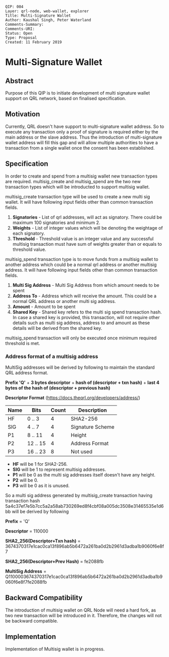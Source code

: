 	QIP: 004
	Layer: qrl-node, web-wallet, explorer
	Title: Multi-Signature Wallet
	Author: Kaushal Singh, Peter Waterland
	Comments-Summary: 
	Comments-URI: 
	Status: Open
	Type: Proposal
	Created: 11 February 2019

# Multi-Signature Wallet 

## Abstract

Purpose of this QIP is to initiate development of multi signature wallet support on QRL network, based on finalised specification.

## Motivation

Currently, QRL doesn't have support to multi-signature wallet address. So to execute any transaction only a proof of signature is required either by the main address or the slave address. Thus the introduction of multi-signature wallet address will fill this gap and will allow multiple authorities to have a transaction from a single wallet once the consent has been established. 

## Specification

In order to create and spend from a multisig wallet new transaction types are required. multisig_create and multisig_spend are the two new transaction types which will be introducted to support multisig wallet. 

multisig_create transaction type will be used to create a new multi sig wallet. It will have following input fields other than common transaction fields.

1. **Signatories** - List of qrl addresses, will act as signatory. There could be maximum 100 signatories and minimum 2.
2. **Weights** - List of integer values which will be denoting the weightage of each signatory.
3. **Threshold** - Threshold value is an integer value and any successful multisig transaction must have sum of weights greater than or equals to threshold value.

multisig_spend transaction type is to move funds from a multisig wallet to another address which could be a normal qrl address or another multisig address. It will have following input fields other than common transaction fields.

1. **Multi Sig Address** - Multi Sig Address from which amount needs to be spent
2. **Address To** - Address which will receive the amount. This could be a normal QRL address or another multi sig address.
3. **Amount** - Amount to be spent
4. **Shared Key** - Shared key refers to the multi sig spend transaction hash. In case a shared key is provided, this transaction, will not require other details such as multi sig address, address to and amount as these details will be derived from the shared key. 

multisig_spend transaction will only be executed once minimum required threshold is met.

### Address format of a multisig address

MultiSig addresses will be derived by following to maintain the standard QRL address format.

**Prefix 'Q'** + **3 bytes descriptor** + **hash of (descriptor + txn hash)** + **last 4 bytes of the hash of (descriptor + previous hash)**

**Descriptor Format** (https://docs.theqrl.org/developers/address/)

| **Name** | **Bits** | **Count** | **Description** |
| --- | --- | --- | --- |
| HF | 0 .. 3 | 4 | SHA2-256 |
| SIG | 4 .. 7 | 4 | Signature Scheme |
| P1 | 8 .. 11 | 4 | Height |
| P2 | 12 .. 15 | 4 | Address Format |
| P3 | 16 .. 23 | 8 | Not used |

- **HF** will be 1 for SHA2-256.
- **SIG** will be 1 to represent multisig addresses.
- **P1** will be 0 as the multi sig addresses itself doesn't have any height.
- **P2** will be 0.
- **P3** will be 0 as it is unused.


So a multi sig address generated by multisig_create transaction having transaction hash 5a4c37ef7e5b7cc5a2a58ab730269ed8f4cbf08a005dc3508e31465535e1d6bb will be derived by following

**Prefix** = 'Q'

**Descriptor** = 110000

**SHA2_256(Descriptor+Txn hash)** = 3674370317e1cac0ca13f896ab5b6472a261ba0d2b2961d3adba1b9060f6e8f7

**SHA2_256(Descriptor+Prev Hash)** = fe2088fb

**MultiSig Address** = Q1100003674370317e1cac0ca13f896ab5b6472a261ba0d2b2961d3adba1b9060f6e8f7fe2088fb

## Backward Compatibility

The introduction of multisig wallet on QRL Node will need a hard fork, as two new transaction will be introduced in it. Therefore, the changes will not be backward compatible.

## Implementation

Implementation of Multisig wallet is in progress.



